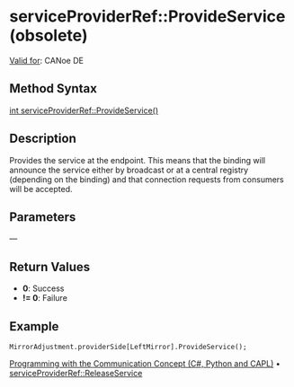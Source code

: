# serviceProviderRef::ProvideService (obsolete)

[Valid for](../../../Shared/FeatureAvailability.md): CANoe DE

## Method Syntax

[int serviceProviderRef::ProvideService()](../Objects/CAPLfunctionServiceProviderRef.md)

## Description

Provides the service at the endpoint. This means that the binding will announce the service either by broadcast or at a central registry (depending on the binding) and that connection requests from consumers will be accepted.

## Parameters

—

## Return Values

- **0**: Success
- **!= 0**: Failure

## Example

```plaintext
MirrorAdjustment.providerSide[LeftMirror].ProvideService();
```

[Programming with the Communication Concept (C#, Python and CAPL)](../../../CANoeCANalyzer/CommunicationConcept/Programming/CCP.md) • [serviceProviderRef::ReleaseService](CAPLfunctionServiceProviderRefReleaseService.md)
